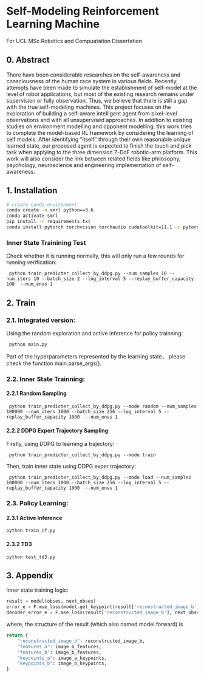 # Self-Modeling Reinforcement Learning Machine
For UCL MSc Robotics and Compuatation Dissertation


## 0. Abstract
There have been considerable researches on the self-awareness and consciousness of the human race system in various fields. Recently, attempts have been made to simulate the establishment of self-model at the level of robot applications, but most of the existing research remains under supervision or fully observation. Thus, we believe that there is still a gap with the true self-modeling machines. This project focuses on the exploration of building a self-aware intelligent agent from pixel-level observations and with all unsupervised approaches. In addition to existing studies on environment modelling and opponent modelling, this work tries to complete the model-based RL framework by considering the learning of self models. After identifying ”itself” through their own reasonable unique learned state, our proposed agent is expected to finish the touch and pick task when applying to the three dimension 7-DoF robotic-arm platform. This work will also consider the link between related fields like philosophy, psychology, neuroscience and engineering implementation of self-awareness.


## 1. Installation


``` Bash
# create conda environment
conda create -n smrl python==3.6
conda activate smrl
pip install -r requirements.txt
conda install pytorch torchvision torchaudio cudatoolkit=11.1 -c pytorch -c nvidia
```

### Inner State Trainining Test
Check whether it is running normally, this will only run a few rounds for running verification:
```
 python train_predicter_collect_by_ddpg.py --num_samples 10 --num_iters 10 --batch_size 2 --log_interval 5 --replay_buffer_capacity 100  --num_envs 1
```

## 2. Train

### 2.1. Integrated version:
Using the random exploration and active inference for policy trainning:
```
 python main.py 
```
Part of the hyperparameters represented by the learning state， please check the function main.parse_args().
###  2.2. Inner State Trainning:

#### 2.2.1 Random Sampling

```
 python train_predicter_collect_by_ddpg.py --mode random --num_samples 100000 --num_iters 1000 --batch_size 256 --log_interval 5 --replay_buffer_capacity 1000  --num_envs 1
```

#### 2.2.2 DDPG Expert Trajectory Sampling

Firstly, using DDPG to learning a trajectory:
```
 python train_predicter_collect_by_ddpg.py --mode train
 ```
 
Then, train inner state using DDPG exper trajectory:
```
 python train_predicter_collect_by_ddpg.py --mode load --num_samples 100000 --num_iters 1000 --batch_size 256 --log_interval 5 --replay_buffer_capacity 1000  --num_envs 1
```


### 2.3. Policy Learning:
#### 2.3.1 Active Inference
```
python train_if.py
```
#### 2.3.2 TD3
```
python test_td3.py
```



## 3. Appendix
Inner state training logic:
```python
result = model(obses, next_obses)
error_e = F.mse_loss(model.get_keypoint(result['reconstructed_image_b'])["centers"], result['keypoints_b']["centers"])
decoder_error_e = F.mse_loss(result['reconstructed_image_b'], next_obses)
```
where, the structure of the result (which also named model.forward) is 
```python
return {
    "reconstructed_image_b": reconstructed_image_b,
    "features_a": image_a_features,
    "features_b": image_b_features,
    "keypoints_a": image_a_keypoints,
    "keypoints_b": image_b_keypoints,
}
```


